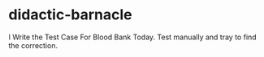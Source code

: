 # didactic-barnacle
I Write the Test Case For Blood Bank Today. Test manually and tray to find the correction.  
